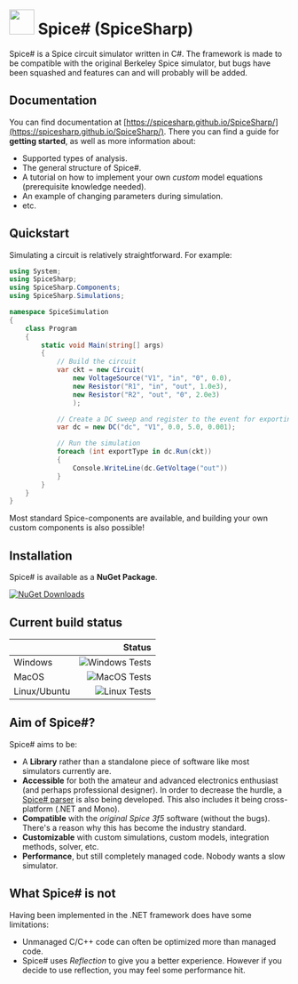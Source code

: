 # <img src="https://spicesharp.github.io/SpiceSharp/api/images/logo_full.svg" width="45px" /> Spice# (SpiceSharp)

Spice# is a Spice circuit simulator written in C#. The framework is made to be compatible with the original Berkeley Spice simulator, but bugs have been squashed and features can and will probably will be added.

## Documentation

You can find documentation at [https://spicesharp.github.io/SpiceSharp/](https://spicesharp.github.io/SpiceSharp/). There you can find a guide for **getting started**, as well as more information about:

- Supported types of analysis.
- The general structure of Spice#.
- A tutorial on how to implement your own *custom* model equations (prerequisite knowledge needed).
- An example of changing parameters during simulation.
- etc.

## Quickstart

Simulating a circuit is relatively straightforward. For example:

```csharp
using System;
using SpiceSharp;
using SpiceSharp.Components;
using SpiceSharp.Simulations;

namespace SpiceSimulation
{
    class Program
    {
        static void Main(string[] args)
        {
            // Build the circuit
            var ckt = new Circuit(
                new VoltageSource("V1", "in", "0", 0.0),
                new Resistor("R1", "in", "out", 1.0e3),
                new Resistor("R2", "out", "0", 2.0e3)
                );

            // Create a DC sweep and register to the event for exporting simulation data
            var dc = new DC("dc", "V1", 0.0, 5.0, 0.001);

            // Run the simulation
            foreach (int exportType in dc.Run(ckt))
            {
                Console.WriteLine(dc.GetVoltage("out"))
            }
        }
    }
}
```

Most standard Spice-components are available, and building your own custom components is also possible!

## Installation

Spice# is available as a **NuGet Package**.

[![NuGet Downloads](https://img.shields.io/nuget/dt/SpiceSharp?label=Spice%23)](https://www.nuget.org/packages/SpiceSharp/)

## Current build status

|    | Status |
|:---|-------:|
| Windows | ![Windows Tests](https://github.com/SpiceSharp/SpiceSharp/workflows/Windows%20Tests/badge.svg) |
| MacOS | ![MacOS Tests](https://github.com/SpiceSharp/SpiceSharp/workflows/MacOS%20Tests/badge.svg) |
| Linux/Ubuntu | ![Linux Tests](https://github.com/SpiceSharp/SpiceSharp/workflows/Linux%20Tests/badge.svg) |

## Aim of Spice#?

Spice# aims to be:

- A **Library** rather than a standalone piece of software like most simulators currently are.
- **Accessible** for both the amateur and advanced electronics enthusiast (and perhaps professional designer). In order to decrease the hurdle, a [Spice# parser](https://github.com/SpiceSharp/SpiceSharpParser) is also being developed. This also includes it being cross-platform (.NET and Mono).
- **Compatible** with the *original Spice 3f5* software (without the bugs). There's a reason why this has become the industry standard.
- **Customizable** with custom simulations, custom models, integration methods, solver, etc.
- **Performance**, but still completely managed code. Nobody wants a slow simulator.

## What Spice# is not

Having been implemented in the .NET framework does have some limitations:

- Unmanaged C/C++ code can often be optimized more than managed code.
- Spice# uses *Reflection* to give you a better experience. However if you decide to use reflection, you may feel some performance hit.
